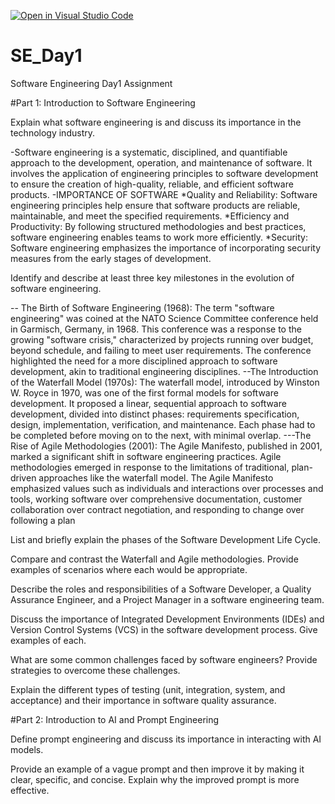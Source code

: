 [![Open in Visual Studio Code](https://classroom.github.com/assets/open-in-vscode-2e0aaae1b6195c2367325f4f02e2d04e9abb55f0b24a779b69b11b9e10269abc.svg)](https://classroom.github.com/online_ide?assignment_repo_id=18559097&assignment_repo_type=AssignmentRepo)
# SE_Day1
Software Engineering Day1 Assignment

#Part 1: Introduction to Software Engineering

Explain what software engineering is and discuss its importance in the technology industry.

-Software engineering is a systematic, disciplined, and quantifiable approach to the development, operation, and maintenance of software.
 It involves the application of engineering principles to software development to ensure the creation of high-quality, reliable, and efficient software products.
-IMPORTANCE OF SOFTWARE
   *Quality and Reliability: Software engineering principles help ensure that software products are reliable, maintainable, and meet the specified requirements.
   *Efficiency and Productivity: By following structured methodologies and best practices, software engineering enables teams to work more efficiently.
   *Security: Software engineering emphasizes the importance of incorporating security measures from the early stages of development.

Identify and describe at least three key milestones in the evolution of software engineering.

-- The Birth of Software Engineering (1968): The term "software engineering" was coined at the NATO Science Committee conference held in Garmisch, Germany, in 1968. This conference was a response to the growing "software crisis," characterized by projects running over budget, beyond schedule, and failing to meet user requirements. The conference highlighted the need for a more disciplined approach to software development, akin to traditional engineering disciplines.
--The Introduction of the Waterfall Model (1970s): The waterfall model, introduced by Winston W. Royce in 1970, was one of the first formal models for software development. It proposed a linear, sequential approach to software development, divided into distinct phases: requirements specification, design, implementation, verification, and maintenance. Each phase had to be completed before moving on to the next, with minimal overlap. 
---The Rise of Agile Methodologies (2001): The Agile Manifesto, published in 2001, marked a significant shift in software engineering practices. Agile methodologies emerged in response to the limitations of traditional, plan-driven approaches like the waterfall model. The Agile Manifesto emphasized values such as individuals and interactions over processes and tools, working software over comprehensive documentation, customer collaboration over contract negotiation, and responding to change over following a plan


List and briefly explain the phases of the Software Development Life Cycle.


Compare and contrast the Waterfall and Agile methodologies. Provide examples of scenarios where each would be appropriate.


Describe the roles and responsibilities of a Software Developer, a Quality Assurance Engineer, and a Project Manager in a software engineering team.


Discuss the importance of Integrated Development Environments (IDEs) and Version Control Systems (VCS) in the software development process. Give examples of each.


What are some common challenges faced by software engineers? Provide strategies to overcome these challenges.


Explain the different types of testing (unit, integration, system, and acceptance) and their importance in software quality assurance.


#Part 2: Introduction to AI and Prompt Engineering


Define prompt engineering and discuss its importance in interacting with AI models.


Provide an example of a vague prompt and then improve it by making it clear, specific, and concise. Explain why the improved prompt is more effective.
